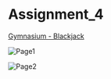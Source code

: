 # Assignment_4
[Gymnasium - Blackjack]([https://www.gymlibrary.dev/environments/toy_text/blackjack/](https://gymnasium.farama.org/environments/toy_text/blackjack/))

![Page1](https://github.com/user-attachments/assets/3bbf640a-bc75-4955-bbdd-59524fa6b414)

![Page2](https://github.com/user-attachments/assets/e3ecad0c-8897-4b22-a923-e27029935553)

